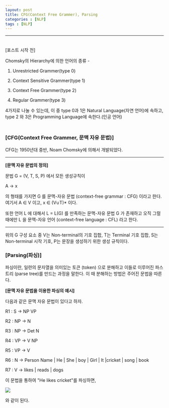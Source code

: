 ```yaml
---
layout: post
title: CFG(Context Free Grammer), Parsing
categories : [NLP]
tags : [NLP]
---
```


---

<span style = "line-height:50%"><br></span>

[포스트 시작 전]

Chomsky의 Hierarchy에 의한 언어의 종류 - 

1) Unrestricted Grammer(type 0) 

2) Context Sensitive Grammer(type 1)

3) Context Free Grammer(type 2)

4) Regular Grammer(type 3)

4가지로 나눌 수 있는데, 이 중 type 0과 1은 Natural Language(자연 언어)에 속하고, type 2 와 3은 Programming Language에 속한다.(인공 언어)

<span style = "line-height:50%"><br></span>

### [CFG(Context Free Grammer, 문맥 자유 문법)]

CFG는 1950년대 중반, Noam Chomsky에 의해서 개발되었다.

---

<b>[문맥 자유 문법의 정의]</b>

문법 G = (V, T, S, P) 에서 모든 생성규칙이

A → x

의 형태를 가지면 G 를 문맥-자유 문법 (context-free grammar : CFG) 이라고 한다. 여기서 A ∈ V 이고, x ∈ (V∪T)* 이다.

또한 언어 L 에 대해서 L = L(G) 를 만족하는 문맥-자유 문법 G 가 존재하고 오직 그럴 때에만 L 을 문맥-자유 언어 (context-free language : CFL) 라고 한다.

---

위의 G 구성 요소 중 V는 Non-terminal의 기호 집합, T는 Terminal 기호 집합, S는 Non-terminal 시작 기호, P는 문장을 생성하기 위한 생성 규칙이다. 

### [Parsing(파싱)] ###

파싱이란,  일련의 문자열을 의미있는 토큰 (token) 으로 분해하고 이들로 이루어진 파스 트리 (parse tree)를 만드는 과정을 말한다. 이 때 분해하는 방법은 주어진 문법을 따른다.

<b>[문맥 자유 문법을 이용한 파싱의 예시]</b>

다음과 같은 문맥 자유 문법이 있다고 하자.

R1 : S -> NP VP

R2 : NP -> N

R3 : NP -> Det N

R4 : VP -> V NP

R5 : VP -> V

R6 : N -> Person Name \| He \| She \| boy \| Girl \| It \|cricket \| song \| book

R7 : V -> likes \| reads \| dogs

이 문법을 통하여 "He likes cricket"를 파싱하면,

<img src = "https://lh3.googleusercontent.com/wEYm-_N0Xie1pT4jiRVpG0ES-dPgYn3ugqZH93WHtzqqlmlveS7035vv0GgfWmdyUIHJJEtrMyI2l7hjfstvgfvQEIyyAOavHtLzrx_YIkGdIfQPzv-1XpoosJBnSRiwm8Kfsf7Od95BeISFqwx3cI3U6HZwcVUPlfFIOhcKkCqaBCp78ZgFGxHZQat55svOxcvmB9KiGxkN2-fKlbOOc0zEIXcm7ZeoO409i_MxQMRuTBadT8GB6ZeWNnud1_5HVL0EMLmZGVpZnfutwvyVpXW_mOJUauMOoBStWcm6TSVWShsq4n_ojf5yvrqu1aunBXCqkEs8txxL8Bp-jZueok42aXL_s9idyjnxu-kTUXCz3lBEi4LUITnee-8eGKf-hIfthmSC3T7wva8HWldnDsNNgR_0-JriH0VtVm87Y-CGiC7LoStdW5ItLP0Yc1ewpKi1ofuY02Y_qiQi1NXft-N9e_t_kM5R78Ank2siJt9x-q-fjXJEvQuakVUj75eVmd2DRVNecYLn8AaH62nVxdK4N3vLf2G4BFZvUrMcrZJa7nChrikzk2bWbS_aTYOkfWH5zvmBNDbxLWqc5UIA5fXscaSCPVUUXk5EMBY_NR-hlRT52vMbAusiqyh-kaNAL-RzRZOjXnMOy24ZXrh2-9U=w386-h508-no">



와 같이 된다.

